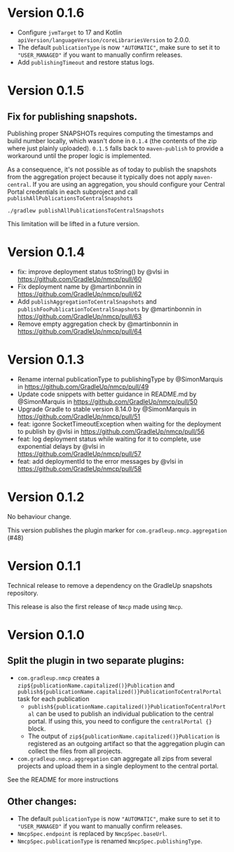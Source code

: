 # Version 0.1.6

- Configure `jvmTarget` to 17 and Kotlin `apiVersion/languageVersion/coreLibrariesVersion` to 2.0.0. 
- The default `publicationType` is now `"AUTOMATIC"`, make sure to set it to `"USER_MANAGED"` if you want to manually confirm releases.
- Add `publishingTimeout` and restore status logs.

# Version 0.1.5

## Fix for publishing snapshots.

Publishing proper SNAPSHOTs requires computing the timestamps and build number locally, which wasn't done in `0.1.4` (the contents of the zip where just plainly uploaded). `0.1.5` falls back to `maven-publish` to provide a workaround until the proper logic is implemented.

As a consequence, it's not possible as of today to publish the snapshots from the aggregation project because it typically does not apply `maven-central`. If you are using an aggregation, you should configure your Central Portal credentials in each subproject and call `publishAllPublicationsToCentralSnapshots`

```
./gradlew publishAllPublicationsToCentralSnapshots
```

This limitation will be lifted in a future version.

# Version 0.1.4

* fix: improve deployment status toString() by @vlsi in https://github.com/GradleUp/nmcp/pull/60
* Fix deployment name by @martinbonnin in https://github.com/GradleUp/nmcp/pull/62
* Add `publishAggregationToCentralSnapshots` and `publishFooPublicationToCentralSnapshots` by @martinbonnin in https://github.com/GradleUp/nmcp/pull/63
* Remove empty aggregation check by @martinbonnin in https://github.com/GradleUp/nmcp/pull/64

# Version 0.1.3

* Rename internal publicationType to publishingType by @SimonMarquis in https://github.com/GradleUp/nmcp/pull/49
* Update code snippets with better guidance in README.md by @SimonMarquis in https://github.com/GradleUp/nmcp/pull/50
* Upgrade Gradle to stable version 8.14.0 by @SimonMarquis in https://github.com/GradleUp/nmcp/pull/51
* feat: igonre SocketTimeoutException when waiting for the deployment to publish by @vlsi in https://github.com/GradleUp/nmcp/pull/56
* feat: log deployment status while waiting for it to complete, use exponential delays by @vlsi in https://github.com/GradleUp/nmcp/pull/57
* feat: add deploymentId to the error messages by @vlsi in https://github.com/GradleUp/nmcp/pull/58

# Version 0.1.2

No behaviour change.

This version publishes the plugin marker for `com.gradleup.nmcp.aggregation` (#48)

# Version 0.1.1

Technical release to remove a dependency on the GradleUp snapshots repository. 

This release is also the first release of `Nmcp` made using `Nmcp`.

# Version 0.1.0

## Split the plugin in two separate plugins:

- `com.gradleup.nmcp` creates a `zip${publicationName.capitalized()}Publication` and `publish${publicationName.capitalized()}PublicationToCentralPortal` task for each publication
  - `publish${publicationName.capitalized()}PublicationToCentralPortal` can be used to publish an individual publication to the central portal. If using this, you need to configure the `centralPortal {}` block.
  - The output of `zip${publicationName.capitalized()}Publication` is registered as an outgoing artifact so that the aggregation plugin can collect the files from all projects.
- `com.gradleup.nmcp.aggregation` can aggregate all zips from several projects and upload them in a single deployment to the central portal.

See the README for more instructions

## Other changes:

- The default `publicationType` is now `"AUTOMATIC"`, make sure to set it to `"USER_MANAGED"` if you want to manually confirm releases.
- `NmcpSpec.endpoint` is replaced by `NmcpSpec.baseUrl`.
- `NmcpSpec.publicationType` is renamed `NmcpSpec.publishingType`.
